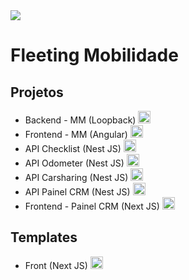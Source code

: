 <img src="https://static.wixstatic.com/media/e194a6_5670bb2541844ab39f931363ca75bf94~mv2.png/v1/fill/w_234,h_60,al_c,q_85,usm_0.66_1.00_0.01,enc_auto/Fleeting%20ID%20Cor%20Nova-sangria.png" />
<h1>Fleeting Mobilidade</h1>

<h2>Projetos</h2>
<ul>
    <li>Backend - MM (Loopback) <img style="height: 20px;" src="https://seeklogo.com/images/L/loopback-logo-517982E646-seeklogo.com.png" /></li> 
    <li>Frontend - MM (Angular) <img style="height: 20px;" src="https://upload.wikimedia.org/wikipedia/commons/thumb/c/cf/Angular_full_color_logo.svg/2048px-Angular_full_color_logo.svg.png" /></li>
    <li>API Checklist (Nest JS) <img style="height: 20px;" src="https://docs.nestjs.com/assets/logo-small.svg" /></li>
    <li>API Odometer (Nest JS) <img style="height: 20px;" src="https://docs.nestjs.com/assets/logo-small.svg" /></li>
    <li>API Carsharing (Nest JS) <img style="height: 20px;" src="https://docs.nestjs.com/assets/logo-small.svg" /></li>
    <li>API Painel CRM (Nest JS) <img style="height: 20px;" src="https://docs.nestjs.com/assets/logo-small.svg" /></li>
    <li>Frontend - Painel CRM (Next JS) <img style="height: 20px;" src="https://www.rlogical.com/wp-content/uploads/2021/08/Rlogical-Blog-Images-thumbnail.png" /></li>
</ul>

<h2>Templates</h2>
<ul>
    <li>Front (Next JS) <img style="height: 20px;" src="https://www.rlogical.com/wp-content/uploads/2021/08/Rlogical-Blog-Images-thumbnail.png" /></li>
</ul>
